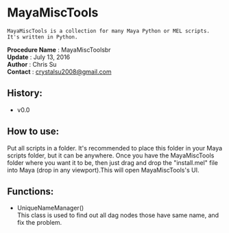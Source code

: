 # MayaMiscTools
    MayaMiscTools is a collection for many Maya Python or MEL scripts. It's written in Python.

__Procedure Name__ : MayaMiscToolsbr<br>
__Update__ : July 13, 2016<br>
__Author__ : Chris Su<br>
__Contact__ : crystalsu2008@gmail.com<br>

## History:
* v0.0

## How to use:
Put all scripts in a folder. It's recommended to place this folder in your Maya scripts folder, but it can be anywhere. Once you have the MayaMiscTools folder where you want it to be, then just drag and drop the "install.mel" file into Maya (drop in any viewport).This will open MayaMiscTools's UI.<br>

## Functions:
* UniqueNameManager()<br>
This class is used to find out all dag nodes those have same name, and fix the problem.<br>
